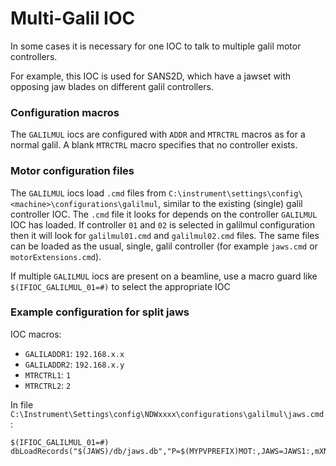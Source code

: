 # Multi-Galil IOC

In some cases it is necessary for one IOC to talk to multiple galil motor controllers.

For example, this IOC is used for SANS2D, which have a jawset with opposing jaw blades on different galil controllers.

### Configuration macros

The `GALILMUL` iocs are configured with `ADDR` and `MTRCTRL` macros as for a normal galil. A blank `MTRCTRL` macro specifies that no controller exists.

### Motor configuration files

The `GALILMUL` iocs load `.cmd` files from `C:\instrument\settings\config\<machine>\configurations\galilmul`, similar to the existing (single) galil controller IOC. The `.cmd` file it looks for depends on the controller `GALILMUL` IOC has loaded. If controller `01` and `02` is selected in galilmul configuration then it will look for `galilmul01.cmd` and `galilmul02.cmd` files. The same files can be loaded as the usual, single, galil controller (for example `jaws.cmd` or `motorExtensions.cmd`). 

If multiple `GALILMUL` iocs are present on a beamline, use a macro guard like `$(IFIOC_GALILMUL_01=#)` to select the appropriate IOC

### Example configuration for split jaws

IOC macros:
- `GALILADDR1`: `192.168.x.x`
- `GALILADDR2`: `192.168.x.y`
- `MTRCTRL1`: `1`
- `MTRCTRL2`: `2`

In file `C:\Instrument\Settings\config\NDWxxxx\configurations\galilmul\jaws.cmd`:

```
$(IFIOC_GALILMUL_01=#) dbLoadRecords("$(JAWS)/db/jaws.db","P=$(MYPVPREFIX)MOT:,JAWS=JAWS1:,mXN=MTR0101,mXS=MTR0102,mXW=MTR0103,mXE=MTR0201")
```